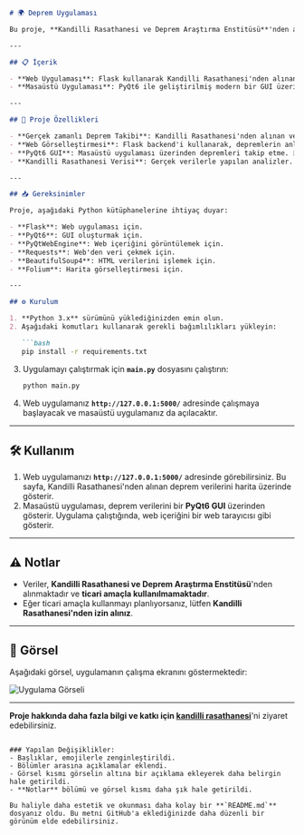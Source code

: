 

```markdown
# 🌍 Deprem Uygulaması

Bu proje, **Kandilli Rasathanesi ve Deprem Araştırma Enstitüsü**'nden alınan verilerle, depremleri **gerçek zamanlı** olarak takip etmeyi amaçlayan bir **Web ve Masaüstü Uygulaması**'dır. Kullanıcılar, depremler hakkında anlık bilgi alabilir ve görselleştirmelerle daha detaylı analizler yapabilirler.

---

## 📋 İçerik

- **Web Uygulaması**: Flask kullanarak Kandilli Rasathanesi'nden alınan deprem verilerini sağlar. 🌐
- **Masaüstü Uygulaması**: PyQt6 ile geliştirilmiş modern bir GUI üzerinden deprem verilerini görüntüler. 🖥️

---

## 🚀 Proje Özellikleri

- **Gerçek zamanlı Deprem Takibi**: Kandilli Rasathanesi'nden alınan verilerle deprem verilerini anlık olarak takip etme. ⏱️
- **Web Görselleştirmesi**: Flask backend'i kullanarak, depremlerin anlık verilerini web üzerinden görselleştirme. 🌍
- **PyQt6 GUI**: Masaüstü uygulaması üzerinden depremleri takip etme. 📊
- **Kandilli Rasathanesi Verisi**: Gerçek verilerle yapılan analizler. 📈

---

## 📥 Gereksinimler

Proje, aşağıdaki Python kütüphanelerine ihtiyaç duyar:

- **Flask**: Web uygulaması için.
- **PyQt6**: GUI oluşturmak için.
- **PyQtWebEngine**: Web içeriğini görüntülemek için.
- **Requests**: Web'den veri çekmek için.
- **BeautifulSoup4**: HTML verilerini işlemek için.
- **Folium**: Harita görselleştirmesi için.

---

## ⚙️ Kurulum

1. **Python 3.x** sürümünü yüklediğinizden emin olun.
2. Aşağıdaki komutları kullanarak gerekli bağımlılıkları yükleyin:

   ```bash
   pip install -r requirements.txt
   ```

3. Uygulamayı çalıştırmak için **`main.py`** dosyasını çalıştırın:

   ```bash
   python main.py
   ```

4. Web uygulamanız **`http://127.0.0.1:5000/`** adresinde çalışmaya başlayacak ve masaüstü uygulamanız da açılacaktır.

---

## 🛠️ Kullanım

1. Web uygulamanızı **`http://127.0.0.1:5000/`** adresinde görebilirsiniz. Bu sayfa, Kandilli Rasathanesi'nden alınan deprem verilerini harita üzerinde gösterir.
2. Masaüstü uygulaması, deprem verilerini bir **PyQt6 GUI** üzerinden gösterir. Uygulama çalıştığında, web içeriğini bir web tarayıcısı gibi gösterir.

---

## ⚠️ Notlar

- Veriler, **Kandilli Rasathanesi ve Deprem Araştırma Enstitüsü**'nden alınmaktadır ve **ticari amaçla kullanılmamaktadır**.
- Eğer ticari amaçla kullanmayı planlıyorsanız, lütfen **Kandilli Rasathanesi'nden izin alınız**.

---

## 📸 Görsel

Aşağıdaki görsel, uygulamanın çalışma ekranını göstermektedir:

![Uygulama Görseli](https://i.hizliresim.com/1z0q41o.png)

---

**Proje hakkında daha fazla bilgi ve katkı için [kandilli rasathanesi](https://www.koeri.boun.edu.tr/)**'ni ziyaret edebilirsiniz.
```

### Yapılan Değişiklikler:
- Başlıklar, emojilerle zenginleştirildi.
- Bölümler arasına açıklamalar eklendi.
- Görsel kısmı görselin altına bir açıklama ekleyerek daha belirgin hale getirildi.
- **Notlar** bölümü ve görsel kısmı daha şık hale getirildi. 

Bu haliyle daha estetik ve okunması daha kolay bir **`README.md`** dosyanız oldu. Bu metni GitHub'a eklediğinizde daha düzenli bir görünüm elde edebilirsiniz.